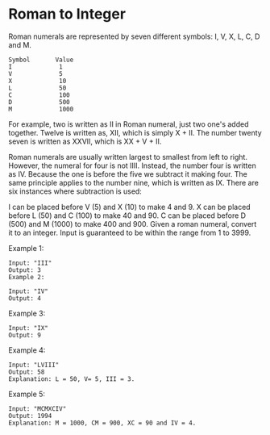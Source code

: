 # Roman to Integer

Roman numerals are represented by seven different symbols: I, V, X, L, C, D and M.

```text
Symbol       Value
I             1
V             5
X             10
L             50
C             100
D             500
M             1000
```

For example, two is written as II in Roman numeral, just two one's added together. Twelve is written as, XII, which is simply X + II. The number twenty seven is written as XXVII, which is XX + V + II.

Roman numerals are usually written largest to smallest from left to right. However, the numeral for four is not IIII. Instead, the number four is written as IV. Because the one is before the five we subtract it making four. The same principle applies to the number nine, which is written as IX. There are six instances where subtraction is used:

I can be placed before V (5) and X (10) to make 4 and 9. 
X can be placed before L (50) and C (100) to make 40 and 90. 
C can be placed before D (500) and M (1000) to make 400 and 900.
Given a roman numeral, convert it to an integer. Input is guaranteed to be within the range from 1 to 3999.

Example 1:

```text
Input: "III"
Output: 3
Example 2:
```

```text
Input: "IV"
Output: 4
```

Example 3:

```text
Input: "IX"
Output: 9
```

Example 4:

```text
Input: "LVIII"
Output: 58
Explanation: L = 50, V= 5, III = 3.
```

Example 5:

```text
Input: "MCMXCIV"
Output: 1994
Explanation: M = 1000, CM = 900, XC = 90 and IV = 4.
```
